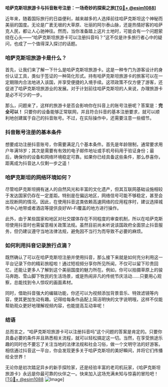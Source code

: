 **哈萨克斯坦旅游卡与抖音账号注册：一场奇妙的探索之旅[[TG💪+ @esim1088](https://t.me/s/esim1088)]**

近年来，随着国际旅行的日益便利，越来越多的人选择前往哈萨克斯坦这个神秘而美丽的国度。无论是广袤无垠的大草原、壮丽的阿尔泰山脉，还是热情好客的哈萨克人民，都让人心驰神往。然而，当你准备踏上这片土地时，可能会有一个问题萦绕在心头——“哈萨克斯坦旅游卡可以注册抖音吗？”这不仅是许多旅行者心中的疑问，也成了一个值得深入探讨的话题。

### 哈萨克斯坦旅游卡是什么？

首先，让我们来了解一下什么是哈萨克斯坦旅游卡。这是一种专门为游客设计的身份认证工具，类似于签证的一种简化形式。持有哈萨克斯坦旅游卡的旅客可以在一定期限内合法地进入该国，并享受便捷的入境手续。这项政策不仅方便了游客，还促进了哈萨克斯坦旅游业的发展。对于计划前往哈萨克斯坦的人来说，办理旅游卡是必不可少的一步。

那么，问题来了，这样的旅游卡是否会影响你在抖音上的账号注册呢？答案是：**完全可以！** 只要你的设备能够正常联网，并且符合抖音的基本注册要求，就可以顺利地创建属于自己的抖音账号。不过，在实际操作中，还需要注意一些细节。

### 抖音账号注册的基本条件

想要成功注册抖音账号，你需要满足几个基本条件。首先是年龄限制，通常要求用户年满18岁；其次是需要有有效的电子邮件地址或手机号码用于验证身份；最后，确保你的设备和网络环境稳定可靠。如果你已经具备这些条件，那么恭喜你，距离成为抖音达人仅剩一步之遥！

### 哈萨克斯坦的网络环境如何？

尽管哈萨克斯坦拥有迷人的自然风光和丰富的文化遗产，但其互联网基础设施相较于发达国家仍存在一定差距。特别是在偏远地区，网络信号可能不够稳定，甚至会出现断网的情况。因此，在使用抖音这类依赖高速网络的应用程序时，建议选择城市中心地带或者酒店等提供良好Wi-Fi覆盖的地方进行操作。

此外，由于某些国家和地区对社交媒体存在不同程度的审查机制，所以在哈萨克斯坦使用抖音时也需留意相关政策法规。虽然目前尚未听说该国政府全面禁止抖音服务，但仍建议遵守当地法律法规，避免因不当行为而导致不必要的麻烦。

### 如何利用抖音记录旅行点滴？

既然确认了可以在哈萨克斯坦注册并使用抖音，那么接下来就是如何充分利用这一平台记录下你的精彩旅程啦！通过短视频分享你所见所闻，不仅可以留下珍贵回忆，还能让更多人了解到这个美丽国度的魅力所在。例如，你可以拍摄草原上的骏马奔跑、雪山脚下牧民的生活场景，或是热闹非凡的传统节庆活动……只要用心观察，总能找到令人惊叹的画面素材。

同时，借助抖音强大的编辑功能，你还可以为视频添加背景音乐、特效滤镜等内容，使其更加生动有趣。记得给每条作品配上简洁明快的文字说明哦，这样不仅能帮助观众更好地理解视频内容，也能提高互动率呢！

### 结语

总而言之，“哈萨克斯坦旅游卡可以注册抖音吗”这个问题的答案是肯定的。只要你具备必要的条件并且熟悉相关流程，就可以轻松搞定这一切。当然，在享受旅途乐趣的同时也不要忘了关注当地的法律法规和社会习俗，做一个文明守法的好游客。相信通过抖音这一平台，你会发现更多关于哈萨克斯坦的美好瞬间，并将它们传播给全世界！

无论你是初次踏足异乡的新手探险家，还是经验丰富的老司机玩家，《哈萨克斯坦旅游卡》永远是你最可靠的伙伴之一。快来加入这场充满未知与惊喜的冒险吧！[[TG💪+ @esim1088](https://t.me/s/esim1088) ![Image](https://i.postimg.cc/4NQfJmqS/Snipaste-2025-05-13-00-14-12.png)]